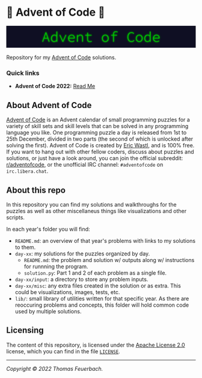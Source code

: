 🎄 Advent of Code 🎄
==============

![AoC2022 logo](https://raw.githubusercontent.com/tfeuerbach/advent-of-code/main/aoc.png)

Repository for my [Advent of Code](#about-advent-of-code) solutions.

### Quick links

- **Advent of Code 2022:** [Read Me][2022-wal]

About Advent of Code
--------------------

[Advent of Code][aoc-about] is an Advent calendar of small programming puzzles
for a variety of skill sets and skill levels that can be solved in any
programming language you like. One programming puzzle a day is released from 1st
to 25th December, divided in two parts (the second of which is unlocked after
solving the first). Advent of Code is created by [Eric Wastl][aoc-eric], and is
100% free. If you want to hang out with other fellow coders, discuss about puzzles
and solutions, or just have a look around, you can join the official subreddit: 
[r/adventofcode][aoc-reddit], or the unofficial IRC channel: `#adventofcode` on 
`irc.libera.chat`.


About this repo
---------------
In this repository you can find my solutions and walkthroughs for the puzzles as
well as other miscellaneus things like visualizations and other scripts.

In each year's folder you will find:

- `README.md`: an overview of that year's problems with links to my solutions 
   to them.
- `day-xx`: my solutions for the puzzles organized by day.
  - `README.md`: the problem and solution w/ outputs along w/ instructions for
     runnning the program.
  - `solution.py`: Part 1 and 2 of each problem as a single file.
- `day-xx/input`: a directory to store any problem inputs.
- `day-xx/misc`: any extra files created in the solution or as extra. This
   could be visualizations, images, tests, etc.
- `lib/`: small library of utilities written for that specific year. As there are
   reoccuring problems and concepts, this folder will hold common code used by 
   multiple solutions.


Licensing
---------

The content of this repository, is licensed under the [Apache License 2.0](https://www.apache.org/licenses/LICENSE-2.0) license, 
which you can find in the file [`LICENSE`](/LICENSE).

---

*Copyright &copy; 2022 Thomas Feuerbach.*


[2022-wal]: 2022/README.md
[2022-sol]: 2022/solutions

[aoc-about]:   https://adventofcode.com/2019/about
[aoc-eric]:    https://twitter.com/ericwastl
[aoc-support]: https://adventofcode.com/2019/support
[aoc-reddit]:  https://www.reddit.com/r/adventofcode/
